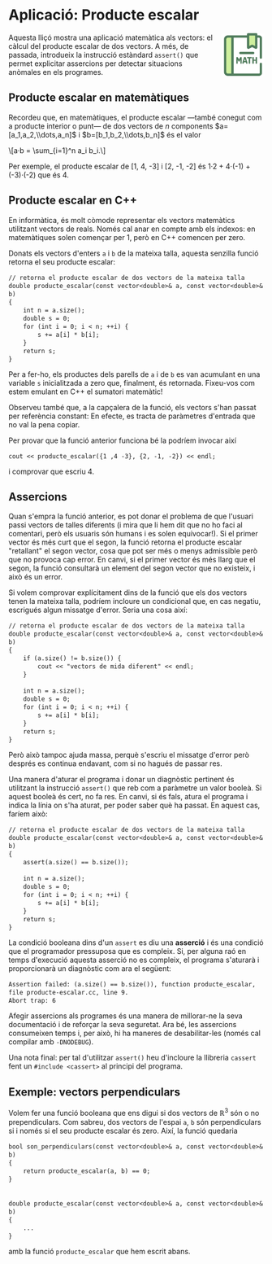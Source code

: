 # Aplicació: Producte escalar

<img src='././producte-escalar.png' style='height: 6em; float: right; margin: 0 0 1em 1em;'/>

Aquesta lliçó mostra una aplicació matemàtica
als vectors: el càlcul del producte escalar de dos
vectors. A més, de passada, introdueix la instrucció
estàndard `assert()` que permet explicitar assercions
per detectar situacions anòmales en els programes.

## Producte escalar en matemàtiques

Recordeu que, en matemàtiques, el producte escalar —també conegut com a producte
interior o punt— de dos vectors de $n$ components $a=[a_1,a_2,\\dots,a_n]$
i $b=[b_1,b_2,\\dots,b_n]$ és el valor

\\[a·b = \\sum_{i=1}^n a_i b_i.\\]

Per exemple, el producte escalar de [1, 4, -3] i [2, -1, -2] és
1·2 + 4·(-1) + (-3)·(-2) que és 4.

## Producte escalar en C++

En informàtica, és molt còmode representar els vectors matemàtics utilitzant
vectors de reals. Només cal anar en compte amb els índexos: en matemàtiques solen
començar per 1, però en C++ comencen per zero.

Donats els vectors d'enters `a` i `b` de la mateixa talla,
aquesta senzilla funció retorna el seu producte escalar:

```c++c++
// retorna el producte escalar de dos vectors de la mateixa talla
double producte_escalar(const vector<double>& a, const vector<double>& b)
{
    int n = a.size();
	double s = 0;
	for (int i = 0; i < n; ++i) {
		s += a[i] * b[i];
	}
	return s;
}
```

Per a fer-ho, els productes dels parells de `a` i de `b` es van acumulant
en una variable `s` inicialitzada a zero que, finalment, és retornada.
Fixeu-vos com estem emulant en C++ el sumatori matemàtic!

Observeu també que, a la capçalera de la funció, els vectors s'han passat per
referència constant: En efecte, es tracta de paràmetres d'entrada que
no val la pena copiar.

Per provar que la funció anterior funciona bé la podríem invocar així

```c++c++
cout << producte_escalar({1 ,4 -3}, {2, -1, -2}) << endl;
```

i comprovar que escriu 4.

## Assercions

Quan s'empra la funció anterior, es pot donar el problema de que l'usuari passi
vectors de talles diferents (i mira que li hem dit que no ho faci al comentari,
però els usuaris són humans i es solen equivocar!). Si el primer vector és més
curt que el segon, la funció retorna el producte escalar "retallant" el segon
vector, cosa que pot ser més o menys admissible però que no provoca cap error.
En canvi, si el primer vector és més llarg que el segon, la funció consultarà un
element del segon vector que no existeix, i això és un error.

Si volem comprovar explícitament dins de la funció que els dos vectors tenen la
mateixa talla, podríem incloure un condicional que, en cas negatiu, escrigués
algun missatge d'error. Seria una cosa així:

```c++c++
// retorna el producte escalar de dos vectors de la mateixa talla
double producte_escalar(const vector<double>& a, const vector<double>& b)
{
    if (a.size() != b.size()) {
        cout << "vectors de mida diferent" << endl;
    }

    int n = a.size();
	double s = 0;
	for (int i = 0; i < n; ++i) {
		s += a[i] * b[i];
	}
	return s;
}
```

Però això tampoc ajuda massa, perquè s'escriu el missatge d'error però després
es continua endavant, com si no hagués de passar res.

Una manera d'aturar el programa i donar un diagnòstic pertinent és
utilitzant la instrucció `assert()` que reb com a paràmetre un valor booleà. Si
aquest booleà és cert, no fa res. En canvi, si és fals, atura el programa i
indica la línia on s'ha aturat, per poder saber què ha passat. En aquest cas,
faríem això:

```c++c++
// retorna el producte escalar de dos vectors de la mateixa talla
double producte_escalar(const vector<double>& a, const vector<double>& b)
{
    assert(a.size() == b.size());

    int n = a.size();
	double s = 0;
	for (int i = 0; i < n; ++i) {
		s += a[i] * b[i];
	}
	return s;
}
```

La condició booleana dins d'un `assert` es diu una **asserció** i és
una condició que el programador pressuposa que es compleix. Si, per alguna raó
en temps d'execució aquesta asserció no es compleix, el programa s'aturarà
i proporcionarà un diagnòstic com ara el següent:

```c++text
Assertion failed: (a.size() == b.size()), function producte_escalar, file producte-escalar.cc, line 9.
Abort trap: 6
```

Afegir assercions als programes és una manera de millorar-ne la seva
documentació i de reforçar la seva seguretat. Ara bé, les assercions
consumeixen temps i, per això, hi ha maneres de desabilitar-les
(només cal compilar amb `-DNODEBUG`).

Una nota final: per tal d'utilitzar `assert()` heu d'incloure la llibreria
`cassert` fent un `#include <cassert>` al principi del programa.

## Exemple: vectors perpendiculars

Volem fer una funció booleana que ens digui si dos vectors de $\mathbb{R}^3$
són o no prependiculars. Com sabreu, dos vectors de l'espai `a`, `b` són
perpendiculars si i només si el seu producte escalar és zero. Així, la funció quedaria

```c++c++
bool son_perpendiculars(const vector<double>& a, const vector<double>& b)
{
    return producte_escalar(a, b) == 0;
}


double producte_escalar(const vector<double>& a, const vector<double>& b)
{
    ...
}
```

amb la funció `producte_escalar` que hem escrit abans.

<Autors autors="rafah jpetit"/>
